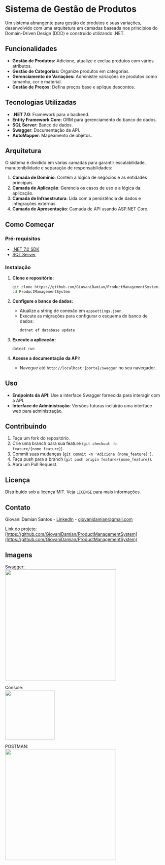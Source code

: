 # Sistema de Gestão de Produtos

Um sistema abrangente para gestão de produtos e suas variações, desenvolvido com uma arquitetura em camadas baseada nos princípios do Domain-Driven Design (DDD) e construído utilizando .NET.

## Funcionalidades

- **Gestão de Produtos:** Adicione, atualize e exclua produtos com vários atributos.
- **Gestão de Categorias:** Organize produtos em categorias.
- **Gerenciamento de Variações:** Administre variações de produtos como tamanho, cor e material.
- **Gestão de Preços:** Defina preços base e aplique descontos.

## Tecnologias Utilizadas

- **.NET 7.0**: Framework para o backend.
- **Entity Framework Core**: ORM para gerenciamento do banco de dados.
- **SQL Server**: Banco de dados.
- **Swagger**: Documentação da API.
- **AutoMapper**: Mapeamento de objetos.

## Arquitetura

O sistema é dividido em várias camadas para garantir escalabilidade, manutenibilidade e separação de responsabilidades:

1. **Camada de Domínio**: Contém a lógica de negócios e as entidades principais.
2. **Camada de Aplicação**: Gerencia os casos de uso e a lógica da aplicação.
3. **Camada de Infraestrutura**: Lida com a persistência de dados e integrações externas.
4. **Camada de Apresentação**: Camada de API usando ASP.NET Core.

## Como Começar

### Pré-requisitos

- [.NET 7.0 SDK](https://dotnet.microsoft.com/download/dotnet/7.0)
- [SQL Server](https://www.microsoft.com/en-us/sql-server/sql-server-downloads)

### Instalação

1. **Clone o repositório:**
    ```bash
    git clone https://github.com/GiovaniDamian/ProductManagementSystem.git
    cd ProductManagementSystem
    ```

2. **Configure o banco de dados:**
    - Atualize a string de conexão em `appsettings.json`.
    - Execute as migrações para configurar o esquema do banco de dados:
      ```bash
      dotnet ef database update
      ```

3. **Execute a aplicação:**
    ```bash
    dotnet run
    ```

4. **Acesse a documentação da API:**
    - Navegue até `http://localhost:{porta}/swagger` no seu navegador.

## Uso

- **Endpoints da API**: Use a interface Swagger fornecida para interagir com a API.
- **Interface de Administração**: Versões futuras incluirão uma interface web para administração.

## Contribuindo

1. Faça um fork do repositório.
2. Crie uma branch para sua feature (`git checkout -b feature/{nome_feature}`).
3. Commit suas mudanças (`git commit -m 'Adiciona {nome_feature}'`).
4. Faça push para a branch (`git push origin feature/{nome_feature}`).
5. Abra um Pull Request.

## Licença

Distribuído sob a licença MIT. Veja `LICENSE` para mais informações.

## Contato

Giovani Damian Santos - [LinkedIn](https://www.linkedin.com/in/giovanidamian/) - giovanidamian@gmail.com

Link do projeto: [https://github.com/GiovaniDamian/ProductManagementSystem](https://github.com/GiovaniDamian/ProductManagementSystem)



## Imagens

Swagger:</br>
<img height="360em" src="https://github.com/user-attachments/assets/a8ac6f96-fffe-4f54-9ac3-a01cd68a7749"/></br>

Console:</br>
<img height="160em" src="https://github.com/user-attachments/assets/66c311ed-5070-4e94-99c9-270beac7c908"/>

POSTMAN: </br>
<img height="360em" src="https://github.com/user-attachments/assets/d252dd94-d6d7-4880-bff0-65d7da79489b"/>
